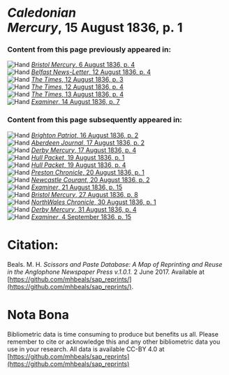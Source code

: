 # *Caledonian Mercury*, 15 August 1836, p. 1  
  
### Content from this page previously appeared in:  
![Hand](http://scissorsandpaste.net/wp-content/uploads/2017/06/smallhandpointer.png) [*Bristol Mercury*, 6 August 1836, p. 4](https://mhbeals.github.io/sap_html/Bristol-Mercury/Bristol-Mercury-6-August-1836-p-4)  
![Hand](http://scissorsandpaste.net/wp-content/uploads/2017/06/smallhandpointer.png) [*Belfast News-Letter*, 12 August 1836, p. 4](https://mhbeals.github.io/sap_html/Belfast-News-Letter/Belfast-News-Letter-12-August-1836-p-4)  
![Hand](http://scissorsandpaste.net/wp-content/uploads/2017/06/smallhandpointer.png) [*The Times*, 12 August 1836, p. 3](https://mhbeals.github.io/sap_html/The-Times/The-Times-12-August-1836-p-3)  
![Hand](http://scissorsandpaste.net/wp-content/uploads/2017/06/smallhandpointer.png) [*The Times*, 12 August 1836, p. 4](https://mhbeals.github.io/sap_html/The-Times/The-Times-12-August-1836-p-4)  
![Hand](http://scissorsandpaste.net/wp-content/uploads/2017/06/smallhandpointer.png) [*The Times*, 13 August 1836, p. 4](https://mhbeals.github.io/sap_html/The-Times/The-Times-13-August-1836-p-4)  
![Hand](http://scissorsandpaste.net/wp-content/uploads/2017/06/smallhandpointer.png) [*Examiner*, 14 August 1836, p. 7](https://mhbeals.github.io/sap_html/Examiner/Examiner-14-August-1836-p-7)  
  
### Content from this page subsequently appeared in:  
![Hand](http://scissorsandpaste.net/wp-content/uploads/2017/06/smallhandpointer.png) [*Brighton Patriot*, 16 August 1836, p. 2](https://mhbeals.github.io/sap_html/Brighton-Patriot/Brighton-Patriot-16-August-1836-p-2)  
![Hand](http://scissorsandpaste.net/wp-content/uploads/2017/06/smallhandpointer.png) [*Aberdeen Journal*, 17 August 1836, p. 2](https://mhbeals.github.io/sap_html/Aberdeen-Journal/Aberdeen-Journal-17-August-1836-p-2)  
![Hand](http://scissorsandpaste.net/wp-content/uploads/2017/06/smallhandpointer.png) [*Derby Mercury*, 17 August 1836, p. 4](https://mhbeals.github.io/sap_html/Derby-Mercury/Derby-Mercury-17-August-1836-p-4)  
![Hand](http://scissorsandpaste.net/wp-content/uploads/2017/06/smallhandpointer.png) [*Hull Packet*, 19 August 1836, p. 1](https://mhbeals.github.io/sap_html/Hull-Packet/Hull-Packet-19-August-1836-p-1)  
![Hand](http://scissorsandpaste.net/wp-content/uploads/2017/06/smallhandpointer.png) [*Hull Packet*, 19 August 1836, p. 4](https://mhbeals.github.io/sap_html/Hull-Packet/Hull-Packet-19-August-1836-p-4)  
![Hand](http://scissorsandpaste.net/wp-content/uploads/2017/06/smallhandpointer.png) [*Preston Chronicle*, 20 August 1836, p. 1](https://mhbeals.github.io/sap_html/Preston-Chronicle/Preston-Chronicle-20-August-1836-p-1)  
![Hand](http://scissorsandpaste.net/wp-content/uploads/2017/06/smallhandpointer.png) [*Newcastle Courant*, 20 August 1836, p. 2](https://mhbeals.github.io/sap_html/Newcastle-Courant/Newcastle-Courant-20-August-1836-p-2)  
![Hand](http://scissorsandpaste.net/wp-content/uploads/2017/06/smallhandpointer.png) [*Examiner*, 21 August 1836, p. 15](https://mhbeals.github.io/sap_html/Examiner/Examiner-21-August-1836-p-15)  
![Hand](http://scissorsandpaste.net/wp-content/uploads/2017/06/smallhandpointer.png) [*Bristol Mercury*, 27 August 1836, p. 8](https://mhbeals.github.io/sap_html/Bristol-Mercury/Bristol-Mercury-27-August-1836-p-8)  
![Hand](http://scissorsandpaste.net/wp-content/uploads/2017/06/smallhandpointer.png) [*NorthWales Chronicle*, 30 August 1836, p. 1](https://mhbeals.github.io/sap_html/NorthWales-Chronicle/NorthWales-Chronicle-30-August-1836-p-1)  
![Hand](http://scissorsandpaste.net/wp-content/uploads/2017/06/smallhandpointer.png) [*Derby Mercury*, 31 August 1836, p. 4](https://mhbeals.github.io/sap_html/Derby-Mercury/Derby-Mercury-31-August-1836-p-4)  
![Hand](http://scissorsandpaste.net/wp-content/uploads/2017/06/smallhandpointer.png) [*Examiner*, 4 September 1836, p. 15](https://mhbeals.github.io/sap_html/Examiner/Examiner-4-September-1836-p-15)  


# Citation: 

Beals. M. H. *Scissors and Paste Database: A Map of Reprinting and Reuse in the Anglophone Newspaper Press v.1.0.1.* 2 June 2017. Available at [https://github.com/mhbeals/sap_reprints/](https://github.com/mhbeals/sap_reprints/). 

# Nota Bona

Bibliometric data is time consuming to produce but benefits us all. Please remember to cite or acknowledge this and any other bibliometric data you use in your research. All data is available CC-BY 4.0 at [https://github.com/mhbeals/sap_reprints](https://github.com/mhbeals/sap_reprints)